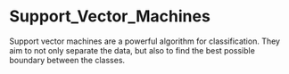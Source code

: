 # Support_Vector_Machines

Support vector machines are a powerful algorithm for classification. They aim to not only separate the data, but also to find the best possible boundary between the classes. 
